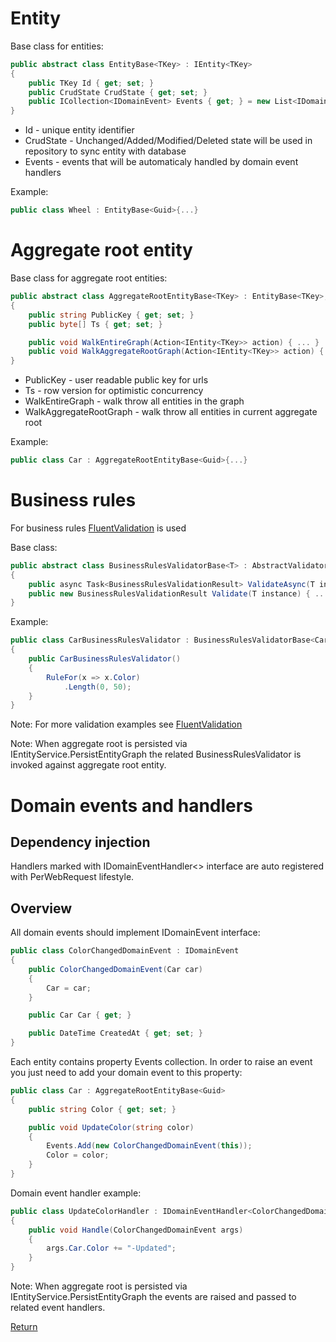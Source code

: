 # Entity

Base class for entities:

```csharp
public abstract class EntityBase<TKey> : IEntity<TKey>
{
    public TKey Id { get; set; }
    public CrudState CrudState { get; set; }
    public ICollection<IDomainEvent> Events { get; } = new List<IDomainEvent>();
}
```
* Id - unique entity identifier
* CrudState - Unchanged/Added/Modified/Deleted state will be used in repository to sync entity with database 
* Events - events that will be automaticaly handled by domain event handlers

Example:
```csharp
public class Wheel : EntityBase<Guid>{...}
```

# Aggregate root entity

Base class for aggregate root entities:

```csharp
public abstract class AggregateRootEntityBase<TKey> : EntityBase<TKey>, IAggregateRootEntity<TKey>
{
    public string PublicKey { get; set; }
    public byte[] Ts { get; set; }

    public void WalkEntireGraph(Action<IEntity<TKey>> action) { ... }
    public void WalkAggregateRootGraph(Action<IEntity<TKey>> action) { ... }
}
```

* PublicKey - user readable public key for urls
* Ts - row version for optimistic concurrency
* WalkEntireGraph - walk throw all entities in the graph
* WalkAggregateRootGraph - walk throw all entities in current aggregate root

Example:
```csharp
public class Car : AggregateRootEntityBase<Guid>{...}
```

# Business rules

For business rules [FluentValidation][1] is used

Base class:

```csharp
public abstract class BusinessRulesValidatorBase<T> : AbstractValidator<T>, IBusinessRulesValidator<T> where T : ICrudState
{
    public async Task<BusinessRulesValidationResult> ValidateAsync(T instance) { ... }
    public new BusinessRulesValidationResult Validate(T instance) { ... }
}
```

Example:
```csharp
public class CarBusinessRulesValidator : BusinessRulesValidatorBase<Car>
{
    public CarBusinessRulesValidator()
    {
        RuleFor(x => x.Color)
            .Length(0, 50);
    }
}
```

Note: For more validation examples see [FluentValidation][1]

Note: When aggregate root is persisted via IEntityService.PersistEntityGraph the related BusinessRulesValidator is invoked against aggregate root entity.

# Domain events and handlers

## Dependency injection
Handlers marked with IDomainEventHandler<> interface are auto registered with PerWebRequest lifestyle.

## Overview
All domain events should implement IDomainEvent interface:
```csharp
public class ColorChangedDomainEvent : IDomainEvent
{
    public ColorChangedDomainEvent(Car car)
    {
        Car = car;
    }

    public Car Car { get; }

    public DateTime CreatedAt { get; set; }
}
```

Each entity contains property Events collection. In order to raise an event you just need to add your domain event to this property:
```csharp
public class Car : AggregateRootEntityBase<Guid>
{
    public string Color { get; set; }

    public void UpdateColor(string color)
    {
        Events.Add(new ColorChangedDomainEvent(this));
        Color = color;
    }
}
```

Domain event handler example:
```csharp
public class UpdateColorHandler : IDomainEventHandler<ColorChangedDomainEvent>
{
    public void Handle(ColorChangedDomainEvent args)
    {
        args.Car.Color += "-Updated";
    }
}
```

Note: When aggregate root is persisted via IEntityService.PersistEntityGraph the events are raised and passed to related event handlers.

[Return][2]

[1]: https://github.com/JeremySkinner/FluentValidation
[2]: https://github.com/Alexander-Shein/DddCore/blob/net-core/README.md
